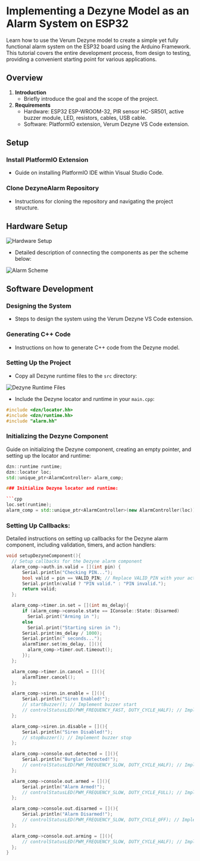 # Implementing a Dezyne Model as an Alarm System on ESP32

Learn how to use the Verum Dezyne model to create a simple yet fully functional alarm system on the ESP32 board using the Arduino Framework. This tutorial covers the entire development process, from design to testing, providing a convenient starting point for various applications.

## Overview

1. **Introduction**
   - Briefly introduce the goal and the scope of the project.
2. **Requirements**
   - Hardware: ESP32 ESP-WROOM-32, PIR sensor HC-SR501, active buzzer module, LED, resistors, cables, USB cable.
   - Software: PlatformIO extension, Verum Dezyne VS Code extension.

## Setup

### Install PlatformIO Extension

- Guide on installing PlatformIO IDE within Visual Studio Code.

### Clone DezyneAlarm Repository

- Instructions for cloning the repository and navigating the project structure.

## Hardware Setup

![Hardware Setup](path/to/hardware_setup_image.jpg)

- Detailed description of connecting the components as per the scheme below:

![Alarm Scheme](path/to/alarm_scheme_image.png)

## Software Development

### Designing the System

- Steps to design the system using the Verum Dezyne VS Code extension.

### Generating C++ Code

- Instructions on how to generate C++ code from the Dezyne model.

### Setting Up the Project

- Copy all Dezyne runtime files to the `src` directory:

![Dezyne Runtime Files](path/to/dezyne_runtime_files_image.png)

- Include the Dezyne locator and runtime in your `main.cpp`:

```cpp
#include <dzn/locator.hh>
#include <dzn/runtime.hh>
#include "alarm.hh"
```

### Initializing the Dezyne Component

Guide on initializing the Dezyne component, creating an empty pointer, and setting up the locator and runtime:

```cpp
dzn::runtime runtime;
dzn::locator loc;
std::unique_ptr<AlarmController> alarm_comp;

### Initialize Dezyne locator and runtime:

```cpp
loc.set(runtime);
alarm_comp = std::unique_ptr<AlarmController>(new AlarmController(loc));
```

### Setting Up Callbacks:

Detailed instructions on setting up callbacks for the Dezyne alarm component, including validation, timers, and action handlers:

```cpp
void setupDezyneComponent(){
  // Setup callbacks for the Dezyne alarm component
  alarm_comp->auth.in.valid = [](int pin) {
      Serial.println("Checking PIN...");
      bool valid = pin == VALID_PIN; // Replace VALID_PIN with your actual pin
      Serial.println(valid ? "PIN valid." : "PIN invalid.");
      return valid;
  };

  alarm_comp->timer.in.set = [](int ms_delay){
      if (alarm_comp->console.state == IConsole::State::Disarmed)
        Serial.print("Arming in ");
      else
        Serial.print("Starting siren in ");
      Serial.print(ms_delay / 1000);
      Serial.println(" seconds...");
      alarmTimer.set(ms_delay, [](){ 
        alarm_comp->timer.out.timeout(); 
      });
  };

  alarm_comp->timer.in.cancel = [](){
      alarmTimer.cancel();
  };

  alarm_comp->siren.in.enable = [](){
      Serial.println("Siren Enabled!");
      // startBuzzer(); // Implement buzzer start
      // controlStatusLED(PWM_FREQUENCY_FAST, DUTY_CYCLE_HALF); // Implement LED control
  };

  alarm_comp->siren.in.disable = [](){
      Serial.println("Siren Disabled!");
      // stopBuzzer(); // Implement buzzer stop
  };

  alarm_comp->console.out.detected = [](){
      Serial.println("Burglar Detected!");
      // controlStatusLED(PWM_FREQUENCY_SLOW, DUTY_CYCLE_HALF); // Implement LED control
  };

  alarm_comp->console.out.armed = [](){
      Serial.println("Alarm Armed!");
      // controlStatusLED(PWM_FREQUENCY_SLOW, DUTY_CYCLE_FULL); // Implement LED control
  };

  alarm_comp->console.out.disarmed = [](){
      Serial.println("Alarm Disarmed!");
      // controlStatusLED(PWM_FREQUENCY_SLOW, DUTY_CYCLE_OFF); // Implement LED control
  };

  alarm_comp->console.out.arming = [](){
      // controlStatusLED(PWM_FREQUENCY_SLOW, DUTY_CYCLE_HALF); // Implement LED control
  };
}
```
